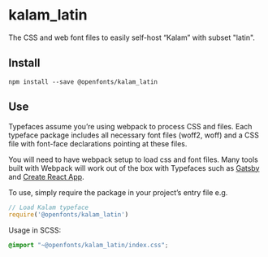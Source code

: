 
# kalam_latin

The CSS and web font files to easily self-host “Kalam” with subset "latin".

## Install

`npm install --save @openfonts/kalam_latin`

## Use

Typefaces assume you’re using webpack to process CSS and files. Each typeface
package includes all necessary font files (woff2, woff) and a CSS file with
font-face declarations pointing at these files.

You will need to have webpack setup to load css and font files. Many tools built
with Webpack will work out of the box with Typefaces such as [Gatsby](https://github.com/gatsbyjs/gatsby)
and [Create React App](https://github.com/facebookincubator/create-react-app).

To use, simply require the package in your project’s entry file e.g.

```javascript
// Load Kalam typeface
require('@openfonts/kalam_latin')
```

Usage in SCSS:
```scss
@import "~@openfonts/kalam_latin/index.css";
```
